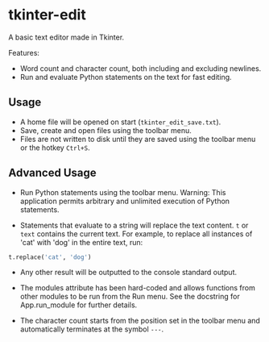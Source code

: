 # tkinter-edit
A basic text editor made in Tkinter.

Features:
- Word count and character count, both including and excluding newlines.
- Run and evaluate Python statements on the text for fast editing.

## Usage
- A home file will be opened on start (`tkinter_edit_save.txt`).
- Save, create and open files using the toolbar menu.
- Files are not written to disk until they are saved using the toolbar menu or the hotkey `Ctrl+S`.

## Advanced Usage
- Run Python statements using the toolbar menu. Warning: This application permits arbitrary and unlimited execution of Python statements.

- Statements that evaluate to a string will replace the text content. `t` or `text` contains the current text.
For example, to replace all instances of 'cat' with 'dog' in the entire text, run:

```py
t.replace('cat', 'dog')
```

- Any other result will be outputted to the console standard output.

- The modules attribute has been hard-coded and allows functions from other modules to be run from the Run menu. See the docstring for App.run_module for further details.

- The character count starts from the position set in the toolbar menu and automatically terminates at the symbol `---`.

